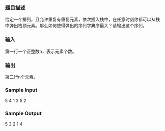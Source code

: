 ### 题目描述
给定一个排列，且允许重复有重复元素，依次插入栈中，在任意时刻你都可以从栈中弹出栈顶元素。那么如何使得弹出的序列字典序最大？请输出这个序列。
### 输入
第一行一个正整数n，表示元素个数。
### 输出
第二行n个元素。
### Sample Input
5
4 1 3 5 2
### Sample Output
5 3 2 1 4

